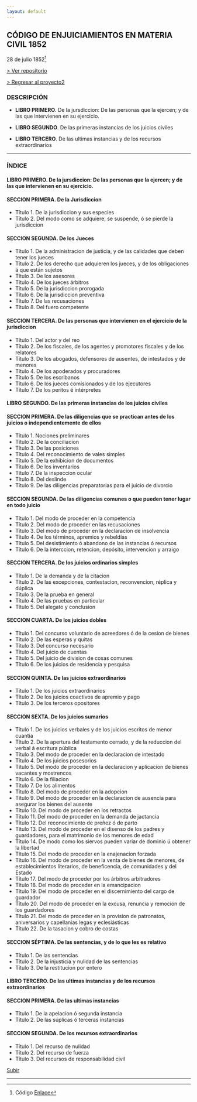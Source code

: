 ```yaml
---
layout: default
---
```


## CÓDIGO DE ENJUICIAMIENTOS EN MATERIA CIVIL 1852

28 de julio 1852[^1]

[> Ver repositorio](https://github.com/actio1680/Cuerpos-legales-Peru/tree/main/Codigo-Procesal-Civil/1852)

[> Regresar al proyecto2](https://actio1680.github.io/proyecto2/presentacion2)

### DESCRIPCIÓN

- **LIBRO PRIMERO**. De la jursdiccion: De las personas que la ejercen; y de las que intervienen en su ejercicio. 

- **LIBRO SEGUNDO**. De las primeras instancias de los juicios civiles

- **LIBRO TERCERO**. De las ultimas instancias y de los recursos extraordinarios

---
### ÍNDICE

#### LIBRO PRIMERO. De la jursdiccion: De las personas que la ejercen; y de las que intervienen en su ejercicio. 
#### SECCION PRIMERA. De la Jurisdiccion
- Título 1. De la jurisdiccion y sus especies
- Título 2. Del modo como se adquiere, se suspende, ó se pierde la jurisdiccion

#### SECCION SEGUNDA. De los Jueces
- Título 1. De la administracion de justicia, y de las calidades que deben tener los jueces
- Título 2. De los derecho que adquieren los jueces, y de los obligaciones á que están sujetos
- Título 3. De los asesores
- Título 4. De los jueces árbitros
- Título 5. De la jurisdiccion prorogada
- Título 6. De la jurisdiccion preventiva
- Título 7. De las recusaciones
- Título 8. Del fuero competente

#### SECCION TERCERA. De las personas que intervienen en el ejercicio de la jurisdiccion
- Título 1. Del actor y del reo
- Título 2. De los fiscales, de los agentes y promotores fiscales y de los relatores
- Título 3. De los abogados, defensores de ausentes, de intestados y de menores
- Título 4. De los apoderados y procuradores
- Título 5. De los escribanos
- Título 6. De los jueces comisionados y de los ejecutores
- Título 7. De los peritos é intérpretes


#### LIBRO SEGUNDO. De las primeras instancias de los juicios civiles
#### SECCION PRIMERA. De las diligencias que se practican antes de los juicios o independientemente de ellos
- Título 1. Nociones preliminares
- Título 2. De la conciliacion
- Título 3. De las posiciones
- Título 4. Del reconocimiento de vales simples
- Título 5. De la exhibicion de documentos
- Título 6. De los inventarios
- Título 7. De la inspeccion ocular
- Título 8. Del deslinde
- Título 9. De las diligencias preparatorias para el juicio de divorcio

#### SECCION SEGUNDA. De las diligencias comunes o que pueden tener lugar en todo juicio

- Título 1. Del modo de proceder en la competencia
- Título 2. Del modo de proceder en las recusaciones
- Título 3. Del modo de proceder en la declaracion de insolvencia
- Título 4. De los términos, apremios y rebeldías
- Título 5. Del desistimiento ó abandono de las instancias ó recursos
- Título 6. De la interccion, retencion, depósito, intervencion y arraigo

#### SECCION TERCERA. De los juicios ordinarios simples

- Título 1. De la demanda y de la citacion
- Título 2. De las excepciones, contestacion, reconvencion, réplica y dúplica
- Título 3. De la prueba en general
- Título 4. De las pruebas en particular
- Título 5. Del alegato y conclusion

#### SECCION CUARTA. De los juicios dobles
- Título 1. Del concurso voluntario de acreedores ó de la cesion de bienes
- Título 2. De las esperas y quitas
- Título 3. Del concurso necesario
- Título 4. Del juicio de cuentas
- Título 5. Del juicio de division de cosas comunes
- Título 6. De los juicios de residencia y pesquisa

#### SECCION QUINTA. De las juicios extraordinarios
- Título 1. De los juicios extraordinarios
- Título 2. De los juicios coactivos de apremio y pago
- Título 3. De los terceros opositores

#### SECCION SEXTA. De los juicios sumarios
- Título 1. De los juicios verbales y de los juicios escritos de menor cuantía
- Título 2. De la apertura del testamento cerrado, y de la reduccion del verbal á escritura pública
- Título 3. Del modo de proceder en la declaracion de intestado
- Título 4. De los juicios posesorios
- Título 5. Del modo de proceder en la declaracion y aplicacion de bienes vacantes y mostrencos
- Título 6. De la filiacion
- Título 7. De los alimentos
- Título 8. Del modo de proceder en la adopcion
- Título 9. Del modo de proceder en la declaracion de ausencia para asegurar los bienes del ausente
- Título 10. Del modo de proceder en los retractos
- Título 11. Del modo de proceder en la demanda de jactancia
- Título 12. Del reconocimiento de preñez ó de parto
- Título 13. Del modo de proceder en el disenso de los padres y guardadores, para el matrimonio de los menores de edad
- Título 14. De modo como los siervos pueden variar de dominio ú obtener la libertad
- Título 15. Del modo de proceder en la enajenacion forzada
- Título 16. Del modo de proceder en la venta de bienes de menores, de establecimientos literarios, de beneficencia, de comunidades y del Estado
- Título 17. Del modo de proceder por los árbitros arbitradores
- Título 18. Del modo de proceder en la emancipacion
- Título 19. Del modo de proceder en el discernimiento del cargo de guardador
- Título 20. Del modo de proceder en la excusa, renuncia y remocion de los guardadores
- Título 21. Del modo de proceder en la provision de patronatos, aniversarios y capellanias legas y eclesiásticas
- Título 22. De la tasacion y cobro de costas

#### SECCION SÉPTIMA. De las sentencias, y de lo que les es relativo
- Título 1. De las sentencias
- Título 2. De la injusticia y nulidad de las sentencias
- Título 3. De la restitucion por entero

#### LIBRO TERCERO. De las ultimas instancias y de los recursos extraordinarios
#### SECCION PRIMERA. De las ultimas instancias
- Título 1. De la apelacion ó segunda instancia
- Título 2. De las súplicas ó terceras instancias

#### SECCION SEGUNDA. De los recursos extraordinarios
- Título 1. Del recurso de nulidad
- Título 2. Del recurso de fuerza
- Título 3. Del recursos de responsabilidad civil

[Subir](#top)

---

[^1]: Código [Enlace](https://www.google.com/books/edition/Codigo_de_enjuiciamientos_en_materia_civ/G41hAAAAcAAJ?hl=en&gbpv=0)
